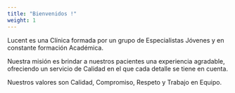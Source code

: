 ```yaml
---
title: "Bienvenidos !"
weight: 1
---
```


Lucent es una Clínica formada por un grupo de Especialistas Jóvenes y en constante formación Académica. 

Nuestra misión es brindar a nuestros pacientes una experiencia agradable, ofreciendo un servicio de Calidad en el que cada detalle se tiene en cuenta.

Nuestros valores son Calidad, Compromiso, Respeto y Trabajo en Equipo.
